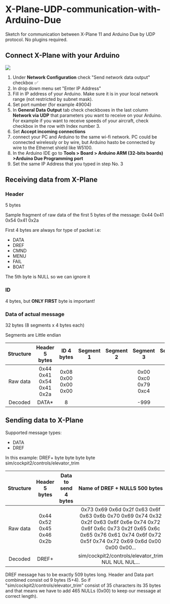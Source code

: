# X-Plane-UDP-communication-with-Arduino-Due
Sketch for communication between X-Plane 11 and Arduino Due by UDP protocol.
No plugins required.

## Connect X-Plane with your Arduino
![](images/GeneralDataOutput.PNG)
1. Under **Network Configuration** check "Send network data output" checkbox :white_check_mark:
2. In drop down menu set "Enter IP Address"
3. Fill in IP address of your Arduino. Make sure it is in your local network range (not restricted by subnet mask).
4. Set port number (for example 49004)
5. In **General Data Output** tab check checkboxes in the last column **Network via UDP** that parameters you want to receive on your Arduino. For example if you want to receive speeds of your aircraft, check checkbox in the row with Index number 3.
6. Set **Accept incoming connections**
7. connect your PC and Arduino to the same wi-fi network. PC could be connected wirelessly or by wire, but Arduino hasto be connected by wire to the Ethernet shield like W5100.
8. In the Arduino IDE go to **Tools > Board > Arduino ARM (32-bits boards) >Arduino Due Programming port**
9. Set the same IP Address that you typed in step No. 3

## Receiving data from X-Plane


  

### Header
5 bytes

Sample fragment of raw data of the first 5 bytes of the message:
0x44 0x41 0x54 0x41 0x2a

First 4 bytes are always for type of packet i.e:
 - DATA
 - DREF
 - CMND
 - MENU
 - FAIL
 - BOAT

The 5th byte is NULL so we can ignore it

### ID
4 bytes, but **ONLY FIRST** byte is important! 


### Data of actual message
32 bytes (8 segments x 4 bytes each)

Segments are Little endian

|Structure      |Header 5 bytes          | ID 4 bytes        | Segment 1         | Segment 2         | Segment 3         | Segment 4| Segment 5| Segment 6| Segment 7| Segment 8|
| :-----------: | :--------------------: | :---------------: | :---------------: | :---------------: | :---------------: | :------: | :------: | :------: | :------: | :------: |
|Raw data       |0x44 0x41 0x54 0x41 0x2a|0x08 0x00 0x00 0x00|                   |                   |0x00 0xc0 0x79 0xc4|0x00 0xc0 0x79 0xc4|0x00 0xc0 0x79 0xc4|0x00 0xc0 0x79 0xc4|0x00 0xc0 0x79 0xc4|0x00 0xc0 0x79 0xc4|0x00 0xc0 0x79 0xc4|
|Decoded        |DATA*                   |8                  |                   |                   |-999               |-999      |-999      |-999      |-999      |-999      |



## Sending data to X-Plane

Supported message types:
- DATA
- DREF


In this example:
DREF+ byte byte byte byte sim/cockpit2/controls/elevator_trim

|Structure      |Header 5 bytes          | Data to send 4 bytes | Name of DREF + NULLS 500 bytes|
| :-----------: | :--------------------: | :------------------: | :---------------------------: |
|Raw data       |0x44 0x52 0x45 0x46 0x2b|                      |0x73 0x69 0x6d 0x2f 0x63 0x6f 0x63 0x6b 0x70 0x69 0x74 0x32 0x2f 0x63 0x6f 0x6e 0x74 0x72 0x6f 0x6c 0x73 0x2f 0x65 0x6c 0x65 0x76 0x61 0x74 0x6f 0x72 0x5f 0x74 0x72 0x69 0x6d 0x00 0x00 0x00...|
|Decoded        |DREF+                   |                      |sim/cockpit2/controls/elevator_trim NUL NUL NUL...|

DREF message has to be exactly 509 bytes long. Header and Data part combined consist od 9 bytes (5+4). So if "sim/cockpit2/controls/elevator_trim" consist of 35 characters its 35 bytes and that means we have to add 465 NULLs (0x00) to keep our message at correct length).

